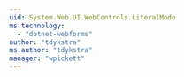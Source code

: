 ```yaml
---
uid: System.Web.UI.WebControls.LiteralMode
ms.technology: 
  - "dotnet-webforms"
author: "tdykstra"
ms.author: "tdykstra"
manager: "wpickett"
---
```

